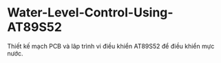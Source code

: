 # Water-Level-Control-Using-AT89S52
Thiết kế mạch PCB và lâp trình vi điều khiển AT89S52 để điều khiển mực nước.

